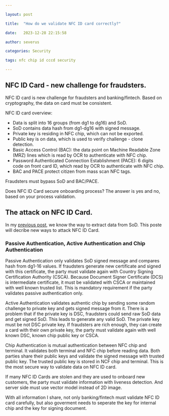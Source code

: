```yaml
---

layout: post

title:  "How do we validate NFC ID card correctly?"

date:   2023-12-28 22:15:58

author: severus

categories: Security

tags: nfc chip id cccd security

---
```


## NFC ID Card - new challenge for fraudsters.
NFC ID card is new challenge for fraudsters and banking/fintech. Based on cryptography, the data on card must be consistent.  

NFC ID card overview: 
- Data is split into 16 groups (from dg1 to dg16) and SoD. 
- SoD contains data hash from dg1-dg16 with signed message. 
- Private key is residing in NFC chip, which can not be exported. 
- Public key is on data, which is used to verify challenge - clone detection. 
- Basic Access Control (BAC): the data point on Machine Readable Zone (MRZ) lines which is read by OCR to authenticate with NFC chip.
- Password Authenticated Connection Establishment (PACE): 6 digits code on front card ID, which read by OCR to authenticate with NFC chip. 
- BAC and PACE protect citizen from mass scan NFC tags. 

Fraudsters must bypass SoD and BAC/PACE. 

Does NFC ID Card secure onboarding process? The answer is yes and no, based on your process validation.

## The attack on NFC ID Card.
In my [previous post](https://infosec.xyz/posts/passport-nfc-extract-sod/), we know the way to extract data from SoD. This poste will decribe new ways to attack NFC ID Card. 

### Passive Authentication, Active Authentication and Chip Authentication
Passive Authentication only validates SoD signed message and compares hash from dg1-16 values. If fraudsters generate new certificate and signed with this certificate, the party must validate again with Country Signing Certification Authority (CSCA). Because Document Signer Certificate (DCS) is intermediate certificate, it must be validated with CSCA or maintained with well known trusted list. This is mandatory requirement if the party validates passive authentication only. 

Active Authentication validates authentic chip by sending some random challenge to private key and gets signed message from it. There is a problem that if the private key is DSC, fraudsters could send raw SoD data and get signed SoD. This leads to generate any valid SoD. The private key must be not DSC private key. If fraudsters are rich enough, they can create a card with their own private key, the party must validate again with well known DSC, known chip public key or CSCA. 

Chip Authentication is mutual authentication between NFC chip and terminal. It validates both terminal and NFC chip before reading data. Both parties share their public keys and validate the signed message with trusted public key. The trusted public key is stored in NCF chip and terminal. This is the most secure way to validate data on NFC ID card. 

If many NFC ID Cards are stolen and they are used to onboard new customers, the party must validate information with liveness detection. And server side must use vector model instead of 2D image. 

With all information I share, not only banking/fintech must validate NFC ID card carefully, but also goverment needs to seperate the key for internal chip and the key for signing document.
